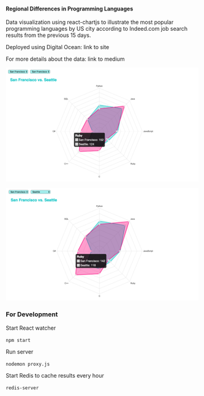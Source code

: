 #### Regional Differences in Programming Languages

Data visualization using react-chartjs to illustrate the most popular programming languages by US city according to Indeed.com job search results from the previous 15 days.

Deployed using Digital Ocean: link to site

For more details about the data: link to medium

![Chart](https://github.com/loopDelicious/indeed/blob/master/radar.png)

![Chart](https://github.com/loopDelicious/indeed/blob/master/bar.png)

### For Development

   Start React watcher
   
   `npm start`  

   Run server
   
   `nodemon proxy.js`
   
   Start Redis to cache results every hour
   
   `redis-server`
   
  
